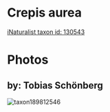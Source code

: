 
Crepis aurea
============
  
[iNaturalist taxon id: 130543](https://www.inaturalist.org/taxa/130543)
# Photos

## by: Tobias Schönberg
  
![taxon189812546](https://inaturalist-open-data.s3.amazonaws.com/photos/203316892/medium.jpg)